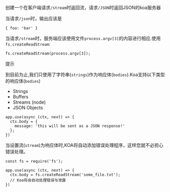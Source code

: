 创建一个在客户端请求`/stream`时返回流，请求`/JSON`时返回JSON的koa服务器

当请求`/json`时，输出应该是

```
{ foo: 'bar' }
```

当请求`/stream`时，服务端应该使用文件`process.argv[3]`的内容进行相应.使用`fs.createReadStream`:

```
fs.createReadStream(process.argv[3]);
```

提示

到目前为止,我们只使用了字符串(`strings`)作为响应体(`bodies`).Koa支持以下类型的响应体(`bodies`)

- Strings
- Buffers
- Streams (node)
- JSON Objects

```
app.use(async (ctx, next) => {
  ctx.body = {
    message: 'this will be sent as a JSON response!'
  };
})
```

当设置流(`stream`)为响应体时,KOA将自动添加错误处理程序，这样您就不必担心错误处理。

```
const fs = require('fs');

app.use(async (ctx, next) => {
  ctx.body = fs.createReadStream('some_file.txt');
  // Koa将会自动处理错误与泄露
})
```